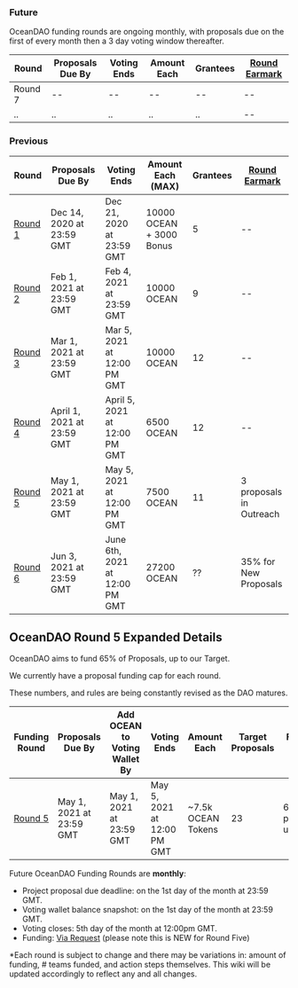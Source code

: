 ### Future

OceanDAO funding rounds are ongoing monthly, with proposals due on the first of every month then a 3 day voting window thereafter.

| **Round**                      | **Proposals Due By**      | **Voting Ends**           | **Amount Each**                 | **Grantees** | **[Round Earmark](Round-Earmark)** |
| --                             | --                        | --                        |  --                             | -- | -- |
| Round 7                        | --                        | --                        | --                            | -- | -- |
| ..                             | ..                        | ..                        | ..                              | .. | -- |


### Previous
| **Round**                      | **Proposals Due By**      | **Voting Ends**           | **Amount Each (MAX)**                 | **Grantees** | **[Round Earmark](Round-Earmark)** |
| --                             | --                        | --                        |  --                        | -- | -- |
| [Round 1](Funding-Round-1) | Dec 14, 2020 at 23:59 GMT | Dec 21, 2020 at 23:59 GMT | 10000 OCEAN + 3000 Bonus  | 5 | -- |
| [Round 2](https://port.oceanprotocol.com/c/oceandao/round-2/58) | Feb 1, 2021 at 23:59 GMT  | Feb 4, 2021 at 23:59 GMT  | 10000 OCEAN                | 9 | -- |
| [Round 3](https://port.oceanprotocol.com/c/oceandao/round-3/59)| Mar 1, 2021 at 23:59 GMT  | Mar 5, 2021 at 12:00 PM GMT  | 10000 OCEAN  | 12 | -- |
| [Round 4](https://port.oceanprotocol.com/c/oceandao/round-4/61) | April 1, 2021 at 23:59 GMT  | April 5, 2021 at 12:00 PM GMT| 6500 OCEAN | 12 | -- |
| [Round 5](https://port.oceanprotocol.com/c/oceandao/round-5/62) |  May 1, 2021 at 23:59 GMT  | May 5, 2021 at 12:00 PM GMT| 7500 OCEAN | 11 | 3 proposals in Outreach |
| [Round 6](https://port.oceanprotocol.com/c/oceandao/round-6/63) |  Jun 3, 2021 at 23:59 GMT  | June 6th, 2021 at 12:00 PM GMT| 27200 OCEAN | ?? | 35% for New Proposals |

## OceanDAO Round 5 Expanded Details 
OceanDAO aims to fund 65% of Proposals, up to our Target.

We currently have a proposal funding cap for each round.

These numbers, and rules are being constantly revised as the DAO matures.

| **Funding Round**                      | **Proposals Due By**      | **Add OCEAN to Voting Wallet By**     | **Voting Ends**           | **Amount Each** | **Target Proposals** |  **Funding Cap** | **[Round Earmark](Round-Earmark)** |
| --                             | --                        | --                        |  --                             | -- | -- | -- | -- |
| [Round 5](https://port.oceanprotocol.com/c/oceandao/round-5/62) | May 1, 2021 at 23:59 GMT  | May 1, 2021 at 23:59 GMT  | May 5, 2021 at 12:00 PM GMT| ~7.5k OCEAN Tokens          | 23 | 65% of proposals up to 15 | 3 proposals in Outreach |

Future OceanDAO Funding Rounds are **monthly**:
* Project proposal due deadline: on the 1st day of the month at 23:59 GMT.
* Voting wallet balance snapshot: on the 1st day of the month at 23:59 GMT.
* Voting closes: 5th day of the month at 12:00pm GMT. 
* Funding: [Via Request](https://github.com/oceanprotocol/oceandao/wiki/Request-Grant-Guidelines) (please note this is NEW for Round Five)

*Each round is subject to change and there may be variations in: amount of funding, # teams funded, and action steps themselves. This wiki will be updated accordingly to reflect any and all changes.
